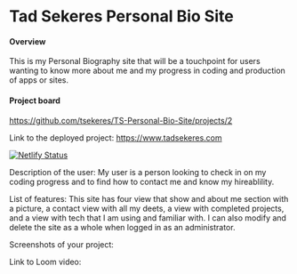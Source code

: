 # Tad Sekeres Personal Bio Site

#### Overview
This is my Personal Biography site that will be a touchpoint for users wanting to know more about me and my progress in coding and production of apps or sites.

#### Project board
https://github.com/tsekeres/TS-Personal-Bio-Site/projects/2

Link to the deployed project:
https://www.tadsekeres.com

[![Netlify Status](https://api.netlify.com/api/v1/badges/a3492941-0fa1-4fd0-b3fc-318d820466e1/deploy-status)](https://app.netlify.com/sites/ts-personal-bio-site/deploys)

Description of the user:
My user is a person looking to check in on my coding progress and to find how to contact me and know my hireablility.

List of features:
This site has four view that show and about me section with a picture, a contact view with all my deets, a view with completed projects, and a view with tech that I am using and familiar with. I can also modify and delete the site as a whole when logged in as an administrator.

Screenshots of your project:

Link to Loom video:
